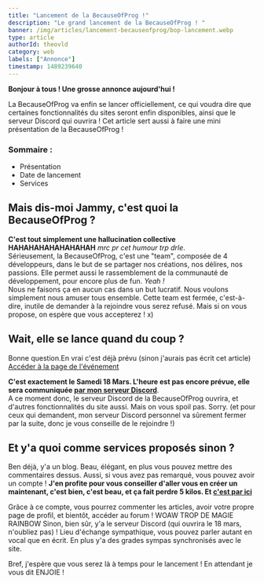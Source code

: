 ```yaml
---
title: "Lancement de la BecauseOfProg !"
description: "Le grand lancement de la BecauseOfProg ! "
banner: /img/articles/lancement-becauseofprog/bop-lancement.webp
type: article
authorId: theovld
category: web
labels: ["Annonce"]
timestamp: 1489239640
---
```


**Bonjour à tous ! Une grosse annonce aujourd'hui !** 

La BecauseOfProg va enfin se lancer officiellement, ce qui voudra dire que certaines fonctionnalités du sites seront enfin disponibles, ainsi que le serveur Discord qui ouvrira ! Cet article sert aussi à faire une mini présentation de la BecauseOfProg !

### Sommaire :

* Présentation
* Date de lancement
* Services


Mais dis-moi Jammy, c'est quoi la BecauseOfProg ?
-------------------------------------------------

**C'est tout simplement une hallucination collective HAHAHAHAHAHAHAHAH** *mrc pr cet humour trp drle*.    
Sérieusement, la BecauseOfProg, c'est une "team", composée de 4 développeurs, dans le but de se partager nos créations, nos délires, nos passions. Elle permet aussi le rassemblement de la communauté de développement, pour encore plus de fun. *Yeah !*  
Nous ne faisons ça en aucun cas dans un but lucratif. Nous voulons simplement nous amuser tous ensemble. Cette team est fermée, c'est-à-dire, inutile de demander à la rejoindre vous serez refusé. Mais si on vous propose, on espère que vous accepterez ! x)

Wait, elle se lance quand du coup ?
-----------------------------------

Bonne question.En vrai c'est déjà prévu (sinon j'aurais pas écrit cet article) [Accéder à la page de l'événement](https://becauseofprog.cf/events)

**C'est exactement le Samedi 18 Mars. L'heure est pas encore prévue, elle sera communiquée [par mon serveur Discord](http://discord.gg/eeSXyzB)**.  
A ce moment donc, le serveur Discord de la BecauseOfProg ouvrira, et d'autres fonctionnalités du site aussi. Mais on vous spoil pas. Sorry. (et pour ceux qui demandent, mon serveur Discord personnel va sûrement fermer par la suite, donc je vous conseille de le rejoindre !)

Et y'a quoi comme services proposés sinon ?
-------------------------------------------

Ben déjà, y'a un blog. Beau, élégant, en plus vous pouvez mettre des commentaires dessus. Aussi, si vous avez pas remarqué, vous pouvez avoir un compte ! **J'en profite pour vous conseiller d'aller vous en créer un maintenant, c'est bien, c'est beau, et ça fait perdre 5 kilos. Et [c'est par ici](https://becauseofprog.cf/account)** 

Grâce à ce compte, vous pourrez commenter les articles, avoir votre propre page de profil, et bientôt, accéder au forum ! WOAW TROP DE MAGIE RAINBOW Sinon, bien sûr, y'a le serveur Discord (qui ouvrira le 18 mars, n'oubliez pas) ! Lieu d'échange sympathique, vous pouvez parler autant en vocal que en écrit. En plus y'a des grades sympas synchronisés avec le site.

Bref, j'espère que vous serez là à temps pour le lancement ! En attendant je vous dit ENJOIE !

 

